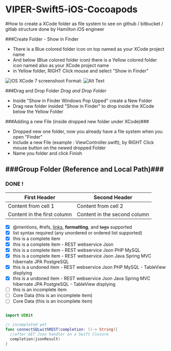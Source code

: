 # VIPER-Swift5-iOS-Cocoapods

#How to create a XCode folder as file system to see on github / bitbucket / gitlab structure done by Hamilton iOS engineer

###Create Folder - Show in Finder
- There is a Blue colored folder icon on top named as your XCode project name
- And below (Blue colored folder icon) there is a Yellow colored folder icon named also as your XCode project name
- in Yellow folder, RIGHT Click mouse and select "Show in Finder"

![iOS XCode 7 screenshoot](https://github.com/enghamilton/VIPER-Swift5-iOS-Cocoapods/blob/master/Screenshoots/Captura%20de%20Tela%202020-03-02%20%C3%A0s%2016.39.28%20Tutorial.png)
Format: ![Alt Text](https://github.com/enghamilton/VIPER-Swift5-iOS-Cocoapods/blob/master/Screenshoots/Captura%20de%20Tela%202020-03-02%20%C3%A0s%2016.39.28%20Tutorial.png)


###Drag and Drop Folder
_Drag and Drop Folder_ 
- Inside "Show in Finder Windows Pop Upped" create a New Folder
- Drag new folder insided "Show in Finder" to drop inside the XCode below the Yellow Folder

###Adding a new File (inside dropped new folder under XCode)###
- Dropped new one folder, now you already have a file system when you open "Finder"
- Include a new File (example : ViewController.swift), by RIGHT Click mouse button on the newed dropped Folder
- Name you folder and click Finish

###Group Folder (Reference and Local Path)###
- 



### DONE ! ###


First Header | Second Header
------------ | -------------
Content from cell 1 | Content from cell 2
Content in the first column | Content in the second column

- [x] @mentions, #refs, [links](), **formatting**, and <del>tags</del> supported
- [x] list syntax required (any unordered or ordered list supported)
- [x] this is a complete item
- [x] this is a complete item - REST webservice Json
- [x] this is a complete item - REST webservice Json PHP MySQL
- [x] this is a complete item - REST webservice Json Java Spring MVC hibernate JPA PostgreSQL
- [x] this is a undoned item - REST webservice Json PHP MySQL - TableView displying
- [x] this is a undoned item - REST webservice Json Java Spring MVC hibernate JPA PostgreSQL - TableView displying
- [ ] this is an incomplete item
- [ ] Core Data (this is an incomplete item)
- [ ] Core Data (this is an incomplete item)

```swift

import UIKit

// incompleted yet
func connectSQLwithREST(completion: ()-> String){
  //after GET Json handler on a Swift Closure
  completion(jsonResult)
}


```
